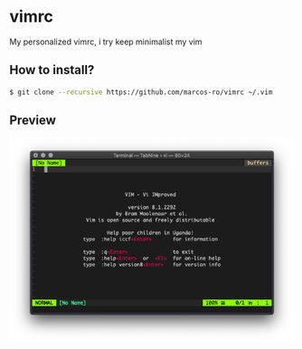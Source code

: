 # vimrc

My personalized vimrc, i try keep minimalist my vim

## How to install?

```bash
$ git clone --recursive https://github.com/marcos-ro/vimrc ~/.vim
```
## Preview

![vimrc](screenshots/theme.png)
